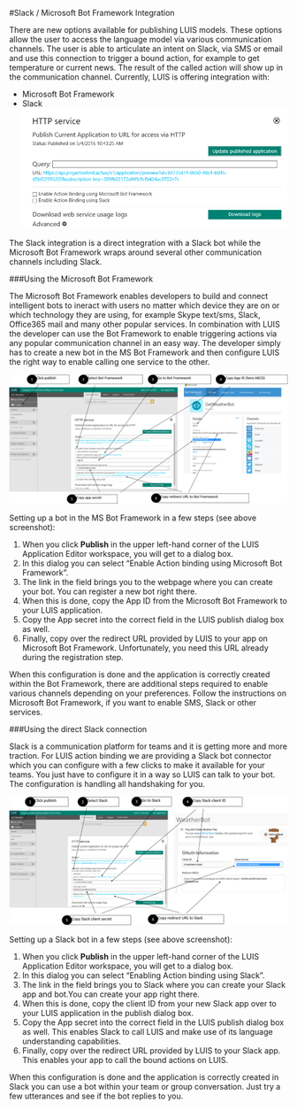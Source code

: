 <!-- NavPath: PublishingToBot
LinkLabel: Publishing to a Bot
Url: LUIS-api/documentation/PublishingToABot
Weight: 70 -->

#Slack / Microsoft Bot Framework Integration

There are new options available for publishing LUIS models. These options allow the user to access the language model via various communication channels. The user is able to articulate an intent on Slack, via SMS or email and use this connection to trigger a bound action, for example to get temperature or current news. The result of the called action will show up in the communication channel. Currently, LUIS is offering integration with: 

 * Microsoft Bot Framework
 * Slack
![Publish to Slack and MBF](./Images/PublishToSlack.PNG)

The Slack integration is a direct integration with a Slack bot while the Microsoft Bot Framework wraps around several other communication channels including Slack. 

###Using the Microsoft Bot Framework

The Microsoft Bot Framework enables developers to build and connect intelligent bots to ineract with users no matter which device they are on or which technology they are using, for example Skype text/sms, Slack, Office365 mail and many other popular services. In combination with LUIS the developer can use the Bot Framework to enable triggering actions via any popular communication channel in an easy way. The developer simply has to create a new bot in the MS Bot Framework and then configure LUIS the right way to enable calling one service to the other. 

![Bot Framework](./Images/Botframework.png)

Setting up a bot in the MS Bot Framework in a few steps (see above screenshot): 

1. When you click **Publish** in the upper left-hand corner of the LUIS Application Editor workspace, you will get to a dialog box.
2. In this dialog you can select “Enable Action binding using Microsoft Bot Framework”.
3. The link in the field brings you to the webpage where you can create your bot. You can register a new bot right there.
4. When this is done, copy the App ID from the Microsoft Bot Framework to your LUIS application.
5. Copy the App secret into the correct field in the LUIS publish dialog box as well.
6. Finally, copy over the redirect URL provided by LUIS to your app on Microsoft Bot Framework. Unfortunately, you need this URL already during the registration step.

When this configuration is done and the application is correctly created within the Bot Framework, there are additional steps required to enable various channels depending on your preferences. Follow the instructions on Microsoft Bot Framework, if you want to enable SMS, Slack or other services. 

###Using the direct Slack connection

Slack is a communication platform for teams and it is getting more and more traction. For LUIS action binding we are providing a Slack bot connector which you can configure with a few clicks to make it available for your teams. You just have to configure it in a way so LUIS can talk to your bot. The configuration is handling all handshaking for you. 

![Slack Framework](./Images/Slack.png)

Setting up a Slack bot in a few steps (see above screenshot): 

1. When you click **Publish** in the upper left-hand corner of the LUIS Application Editor workspace, you will get to a dialog box.
2. In this dialog you can select “Enabling Action binding using Slack”.
3. The link in the field brings you to Slack where you can create your Slack app and bot.You can create your app right there.
4. When this is done, copy the client ID from your new Slack app over to your LUIS application in the publish dialog box.
5. Copy the App secret into the correct field in the LUIS publish dialog box as well. This enables Slack to call LUIS and make use of its language understanding capabilities.
6. Finally, copy over the redirect URL provided by LUIS to your Slack app. This enables your app to call the bound actions on LUIS.

When this configuration is done and the application is correctly created in Slack you can use a bot within your team or group conversation. Just try a few utterances and see if the bot replies to you. 


